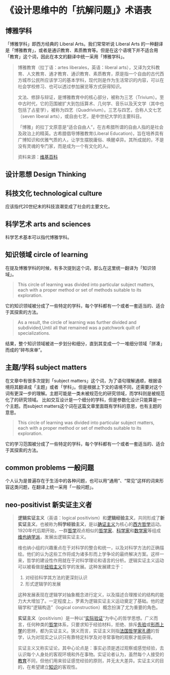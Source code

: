 # 《设计思维中的「抗解问题」》术语表

## 博雅学科

「博雅学科」即西方经典的 Liberal Arts。我们常常听说 Liberal Arts 的一种翻译是「博雅教育」，或者是通识教育、素质教育等。但是在这个语境下并不适合用「教育」这个词，因此在本文的翻译中统一采用「博雅学科」。

> 博雅教育（拉丁语：artes liberales，英语：liberal arts），又译为文科教育、人文教育、通才教育、通识教育、素质教育，原是指一个自由的古代西方城市公民所应该学习的基本学科，现代则是作为生活常识的内容，可以在社会学校修习、也可以透过参加展览等方式获得知识。
>
> 文法、修辞与辩证，是博雅教育中的核心部分，被称为三艺（Trivium）。至中古时代，它的范围被扩大到包括算术、几何学、音乐以及天文学（其中也包括了占星学），被称为四艺（Quadrivium）。三艺与四艺，合称人文七艺（seven liberal arts），或自由七艺，是中世纪大学的主要科目。
>
> 「博雅」的拉丁文原意是“适合自由人”，在古希腊所谓的自由人指的是社会及政治上的精英。古希腊倡导博雅教育\(Liberal Education\)，旨在培养具有广博知识和优雅气质的人，让学生摆脱庸俗、唤醒卓异。其所成就的，不是没有灵魂的专门家，而是成为一个有文化的人。
>
> 资料来源：[维基百科](https://zh.wikipedia.org/wiki/博雅教育)



## 设计思想 Design Thinking



## 科技文化 technological culture

应该指代20世纪末的科技浪潮变成了社会的主要文化。



## 科学艺术 arts and sciences 

科学艺术基本可以指代博雅学科。

## 知识领域 circle of learning

在提及博雅学科的时候，有多次提到这个词，那么在这里统一翻译为「知识领域」。

> This circle of learning was divided into particular subject matters, each with a proper method or set of methods suitable to its exploration. 

它的知识领域被分成了一些特定的学科，每个学科都有一个或者一套适当的、适合于其探索的方法。

> As a result, the circle of learning was further divided and subdivided,Until all that remained was a patchwork quilt of specializations.

结果，整个知识领域被进一步划分和细分，直到其变成一个一堆细分领域「拼凑」而成的“碎布床单”。

## 主题/学科 subject matters

在文章中有很多次提到「subject matters」这个词，为了语句理解通顺，根据语境将其翻译成「主题」或者「学科」。但是根据上下文的语境不同，还需要对这个词有更深一步的理解。主题可能是一类未被规范化的研究领域，而学科则是被规范化了的研究领域。
比如交互设计是一个细分的学科，但是参数化设计只能算是一个主题。而subject matters这个词在这篇文章里面既有学科的意思，也有主题的意思。

> This circle of learning was divided into particular subject matters, each with a proper method or set of methods suitable to its exploration. 
>

它的学习范围被分成了一些特定的学科，每个学科都有一个或者一套适当的、适合于其探索的方法。

##  common problems 一般问题

个人认为是普遍存在于生活中的各种问题，也可以用“通用”、“常见”这样的词来形容这类问题，在翻译上统一采用「一般问题」。

## neo-positivist 新实证主义者

> **逻辑实证主义**（英语：logical positivism）和**逻辑经验主义**，共同形成了**新实证主义**，也被称为**科学经验主义**，是以[确证主义](https://zh.wikipedia.org/w/index.php?title=%E7%A2%BA%E8%AD%89%E4%B8%BB%E7%BE%A9&action=edit&redlink=1)为核心的[西方哲学](https://zh.wikipedia.org/wiki/%E8%A5%BF%E6%96%B9%E5%93%B2%E5%AD%B8)运动。1920年代后期开始，一群[哲学](https://zh.wikipedia.org/wiki/%E5%93%B2%E5%AD%B8)观点相似的[哲学家](https://zh.wikipedia.org/wiki/%E5%93%B2%E5%AD%B8%E5%AE%B6)、[科学家](https://zh.wikipedia.org/wiki/%E7%A7%91%E5%AD%B8%E5%AE%B6)和[数学家](https://zh.wikipedia.org/wiki/%E6%95%B8%E5%AD%B8%E5%AE%B6)等组成[维也纳学派](https://zh.wikipedia.org/wiki/%E7%BB%B4%E4%B9%9F%E7%BA%B3%E5%AD%A6%E6%B4%BE)，发展出逻辑实证主义。
>
> 维也纳小组的兴趣重点在于对科学的整合和统一，以及对科学方法的正确描绘。他们的认为这些工作将成为诸多形而上学争论的最终解决方案。这样一来，哲学的建设性作用就在于对科学理论和语言的分析。逻辑实证主义运动可以被看做是[经验主义](https://zh.wikipedia.org/wiki/%E7%BB%8F%E9%AA%8C%E4%B8%BB%E4%B9%89)哲学的发展。这种发展建立于：
>
> 1. 对经验科学其方法的更深刻认识
> 2. 形式逻辑学的发展
>
> 这种发展表现在逻辑学对抽象概念进行定义，以及描述合理推论的结构的能力大大增加了。一定程度上，罗素为逻辑实证主义运动奠定了基础。他的逻辑学和“逻辑构造”（logical construction）概念扮演了尤为重要的角色。
>
> 
>
> **实证主义**（positivism）是一种以“[实际验证](https://zh.wikipedia.org/w/index.php?title=%E5%AE%9E%E9%99%85%E9%AA%8C%E8%AF%81&action=edit&redlink=1)”为中心的哲学思想。广义而言，任何种类的[哲学](https://zh.wikipedia.org/wiki/%E5%93%B2%E5%AD%B8)体系，只要求知于经验材料，拒绝、排斥[先验](https://zh.wikipedia.org/wiki/%E5%85%88%E9%A9%97)或[形而上学](https://zh.wikipedia.org/wiki/%E5%BD%A2%E8%80%8C%E4%B8%8A%E5%AD%B8)的思辨，都为实证主义。狭义而言，实证主义则指[法国](https://zh.wikipedia.org/wiki/%E6%B3%95%E5%9C%8B)[哲学家](https://zh.wikipedia.org/wiki/%E5%93%B2%E5%AD%B8%E5%AE%B6)[孔德](https://zh.wikipedia.org/wiki/%E5%A5%A5%E5%8F%A4%E6%96%AF%E7%89%B9%C2%B7%E5%AD%94%E5%BE%B7)的哲学，认为对现实之认识只有靠特定科学及对寻常事物的观察才能获得。
>
> 实证主义又称实证论，其中心论点是：事实必须是透过观察或感觉经验，去认识每个人身处的客观环境和外在事物。实证论者认为，虽然每个人接受的[教育](https://zh.wikipedia.org/wiki/%E6%95%99%E8%82%B2)不同，但他们用来验证感觉经验的原则，并无太大差异。实证主义的目的，在希望建立[知识](https://zh.wikipedia.org/wiki/%E7%9F%A5%E8%AD%98)的客观性。
>
> 